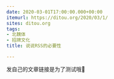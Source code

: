```yaml
---
date: 2020-03-01T17:00:00.000+00:00
itemurl: https://ditou.org/2020/03/1/
sites: ditou.org
tags:
- 北魏体
- 招牌文化
title: 说说RSS的必要性

---
```

发自己的文章链接是为了测试哦🙂